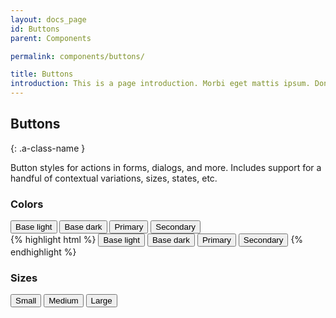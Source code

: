 ```yaml
---
layout: docs_page
id: Buttons
parent: Components

permalink: components/buttons/

title: Buttons
introduction: This is a page introduction. Morbi eget mattis ipsum. Donec massa nibh, bibendum at sit amet ipsum.
---
```

## Buttons
{: .a-class-name }

<p>Button styles for actions in forms, dialogs, and more. Includes support for a handful of contextual variations, sizes, states, etc.</p>

<h3>Colors</h3>

<div class="demo-example">
  <button class="button button--base-light" type="button"><span>Base light</span></button>
  <button class="button button--base-dark" type="button"><span>Base dark</span></button>
  <button class="button button--primary" type="button"><span>Primary</span></button>
  <button class="button button--secondary" type="button"><span>Secondary</span></button>

  <div class="demo-example__inset">
{% highlight html %}
<button class="button button--base-light" type="button"><span>Base light</span></button>
<button class="button button--base-dark" type="button"><span>Base dark</span></button>
<button class="button button--primary" type="button"><span>Primary</span></button>
<button class="button button--secondary" type="button"><span>Secondary</span></button>
{% endhighlight %}                  
  </div>
</div>

<h3>Sizes</h3>

<div class="demo-example">
  <button class="button button--base-light button--small" type="button"><span>Small</span></button>
  <button class="button button--base-light button--medium" type="button"><span>Medium</span></button>
  <button class="button button--base-light button--large" type="button"><span>Large</span></button>
</div>

